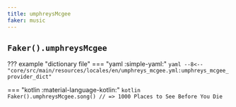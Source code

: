 ```yaml
---
title: umphreysMcgee
faker: music
---
```


## `Faker().umphreysMcgee`

??? example "dictionary file"
    === "yaml :simple-yaml:"
        ```yaml
        --8<-- "core/src/main/resources/locales/en/umphreys_mcgee.yml:umphreys_mcgee_provider_dict"
        ```

=== "kotlin :material-language-kotlin:"
    ```kotlin
    Faker().umphreysMcgee.song() // => 1000 Places to See Before You Die
    ```
